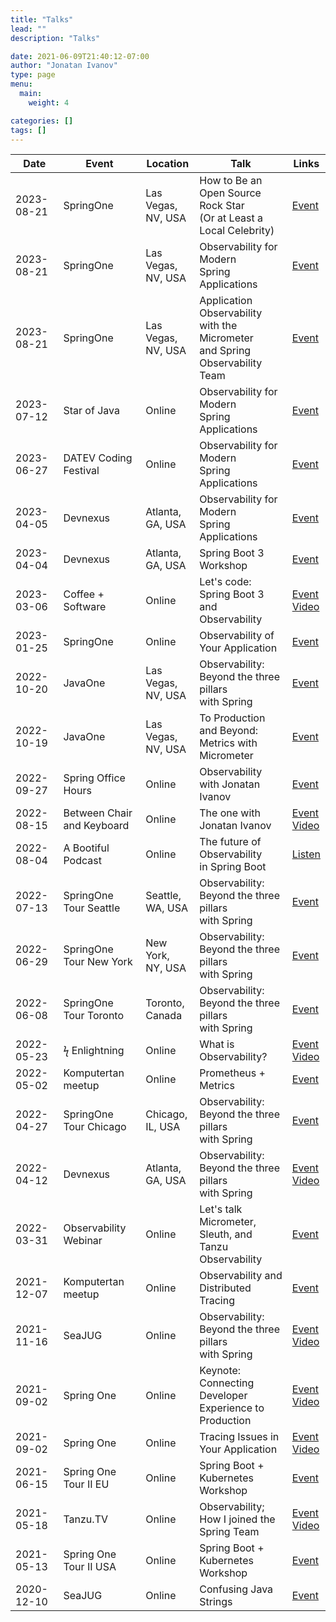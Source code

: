 ```yaml
---
title: "Talks"
lead: ""
description: "Talks"

date: 2021-06-09T21:40:12-07:00
author: "Jonatan Ivanov"
type: page
menu:
  main:
    weight: 4

categories: []
tags: []
---
```


| Date           | Event                            | Location                        | Talk                                                                              | Links |
|----------------|----------------------------------|---------------------------------|-----------------------------------------------------------------------------------|-------|
|   2023-08-21   | SpringOne                        | Las Vegas,<br>NV, USA           | How to Be an<br>Open Source Rock Star<br>(Or at Least a Local Celebrity)          | [Event](https://springone.io/sessions/how-to-be-an-open-source-rock-star) |
|   2023-08-21   | SpringOne                        | Las Vegas,<br>NV, USA           | Observability for Modern<br>Spring Applications                                   | [Event](https://springone.io/sessions/observability-for-modern-spring-applications) |
|   2023-08-21   | SpringOne                        | Las Vegas,<br>NV, USA           | Application Observability<br>with the Micrometer<br>and Spring Observability Team | [Event](https://springone.io/sessions/application-observability-with-the-micrometer-and-spring-observability-team) |
|   2023-07-12   | Star of Java                     | Online                          | Observability for Modern<br>Spring Applications                                   | [Event](https://java.starof.com/webinars.html) |
|   2023-06-27   | DATEV Coding Festival            | Online                          | Observability for Modern<br>Spring Applications                                   | [Event](https://www.datev-karriereblog.de/tag/coding-festival/) |
|   2023-04-05   | Devnexus                         | Atlanta,<br>GA, USA             | Observability for Modern<br>Spring Applications                                   | [Event](https://devnexus.com/presentations/to-production-and-beyond-observability-for-modern-spring-applications) |
|   2023-04-04   | Devnexus                         | Atlanta,<br>GA, USA             | Spring Boot 3 Workshop                                                            | [Event](https://devnexus.com/presentations/spring-boot-3-workshop) |
|   2023-03-06   | Coffee + Software                | Online                          | Let's code: Spring Boot 3 and<br>Observability                                    | [Event](https://coffeesoftware.com/)<br>[Video](https://www.youtube.com/watch?v=hO1zr3obMms) |
|   2023-01-25   | SpringOne                        | Online                          | Observability of Your Application                                                 | [Event](https://springone.io/2022/sessions/observability-of-your-application) |
|   2022-10-20   | JavaOne                          | Las Vegas,<br>NV, USA           | Observability:<br>Beyond the three pillars<br>with Spring                         | [Event](https://reg.rf.oracle.com/flow/oracle/cloudworld/session-catalog/page/catalog?search.topic=1651238230807008ZfDn&search=LIT3834) |
|   2022-10-19   | JavaOne                          | Las Vegas,<br>NV, USA           | To Production and Beyond:<br>Metrics with Micrometer                              | [Event](https://reg.rf.oracle.com/flow/oracle/cloudworld/session-catalog/page/catalog?search.topic=1651238230807008ZfDn&search=LRN3692) |
|   2022-09-27   | Spring Office Hours              | Online                          | Observability with Jonatan Ivanov                                                 | [Event](https://tanzu.vmware.com/developer/tv/spring-office-hours/0013/) |
|   2022-08-15   | Between Chair<br>and Keyboard    | Online                          | The one with Jonatan Ivanov                                                       | [Event](https://tanzu.vmware.com/developer/tv/bcak/)<br>[Video](https://www.youtube.com/watch?v=WJtFW0o4Hho) |
|   2022-08-04   | A Bootiful Podcast               | Online                          | The future of Observability<br>in Spring Boot                                     | [Listen](https://spring.io/blog/2022/08/04/a-bootiful-podcast-observability-guru-jonatan-ivanov-on-the-future-of-observability-in-spring-boot) |
|   2022-07-13   | SpringOne Tour Seattle           | Seattle,<br>WA, USA             | Observability:<br>Beyond the three pillars<br>with Spring                         | [Event](https://tanzu.vmware.com/developer/springone-tour/2022/seattle/) |
|   2022-06-29   | SpringOne Tour New York          | New York,<br>NY, USA            | Observability:<br>Beyond the three pillars<br>with Spring                         | [Event](https://tanzu.vmware.com/developer/springone-tour/2022/new-york/) |
|   2022-06-08   | SpringOne Tour Toronto           | Toronto,<br>Canada              | Observability:<br>Beyond the three pillars<br>with Spring                         | [Event](https://tanzu.vmware.com/developer/springone-tour/2022/toronto/) |
|   2022-05-23   | ϟ Enlightning                    | Online                          | What is Observability?                                                            | [Event](https://tanzu.vmware.com/developer/tv/enlightning/)<br>[Video](https://www.youtube.com/watch?v=-fCOxnu6FYA)|
|   2022-05-02   | Komputertan meetup               | Online                          | Prometheus + Metrics                                                              | [Event](https://ern0.github.io/komputertan.html) |
|   2022-04-27   | SpringOne Tour Chicago           | Chicago,<br>IL, USA             | Observability:<br>Beyond the three pillars<br>with Spring                         | [Event](https://tanzu.vmware.com/developer/springone-tour/2022/chicago/) |
|   2022-04-12   | Devnexus                         | Atlanta,<br>GA, USA             | Observability:<br>Beyond the three pillars<br>with Spring                         | [Event](https://devnexus.org/archive/devnexus2022/speakers/2658)<br>[Video](https://www.youtube.com/watch?v=0sV-_qPNtdA) |
|   2022-03-31   | Observability Webinar            | Online                          | Let's talk Micrometer,<br>Sleuth, and Tanzu Observability                         | [Event](https://tanzu.vmware.com/content/webinars/mar-31-lets-talk-micrometer-sleuth-and-tanzu-observability) |
|   2021-12-07   | Komputertan meetup               | Online                          | Observability and<br>Distributed Tracing                                          | [Event](https://ern0.github.io/komputertan.html) |
|   2021-11-16   | SeaJUG                           | Online                          | Observability:<br>Beyond the three pillars<br>with Spring                         | [Event](https://www.meetup.com/seajug/events/281076240/)<br>[Video](https://www.youtube.com/watch?v=qw_eyZ1MQJ0) |
|   2021-09-02   | Spring One                       | Online                          | Keynote: Connecting Developer<br> Experience to Production                        | [Event](https://springone.io/2021/schedule)<br>[Video](https://www.youtube.com/watch?v=QMCYmaPa_14) |
|   2021-09-02   | Spring One                       | Online                          | Tracing Issues in Your Application                                                | [Event](https://springone.io/2021/sessions/tracing-issues-in-your-application)<br>[Video](https://www.youtube.com/watch?v=kGUbTQSR0jA) |
|   2021-06-15   | Spring One Tour II EU            | Online                          | Spring Boot + Kubernetes<br>Workshop                                              | [Event](https://tanzu.vmware.com/developer/springone-tour/s1t-archive/0017/) |
|   2021-05-18   | Tanzu.TV                         | Online                          | Observability;<br>How I joined the Spring Team                                    | [Event](https://tanzu.vmware.com/developer/tv/tanzu-tuesdays/0054/)<br>[Video](https://www.youtube.com/watch?v=lTbhTvew_7A) |
|   2021-05-13   | Spring One Tour II USA           | Online                          | Spring Boot + Kubernetes<br>Workshop                                              | [Event](https://tanzu.vmware.com/developer/springone-tour/s1t-archive/0016/) |
|   2020-12-10   | SeaJUG                           | Online                          | Confusing Java Strings                                                            | [Event](https://www.meetup.com/seajug/events/274923897/) |
